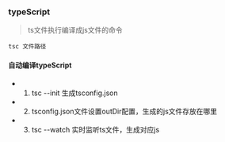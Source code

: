 ### typeScript

> ts文件执行编译成js文件的命令

```
tsc 文件路径
```

#### 自动编译typeScript

- 1. tsc --init 生成tsconfig.json

- 2. tsconfig.json文件设置outDir配置，生成的js文件存放在哪里

- 3. tsc --watch 实时监听ts文件，生成对应js